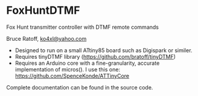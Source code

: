 # FoxHuntDTMF
 Fox Hunt transmitter controller with DTMF remote commands   

 Bruce Ratoff, ko4xl@yahoo.com   

 * Designed to run on a small ATtiny85 board such as Digispark or similer.   
 * Requires tinyDTMF library (https://github.com/bratoff/tinyDTMF)   
 * Requires an Arduino core with a fine-granularity, accurate implementation of micros().  I use this one:  https://github.com/SpenceKonde/ATTinyCore   

 Complete documentation can be found in the source code.
